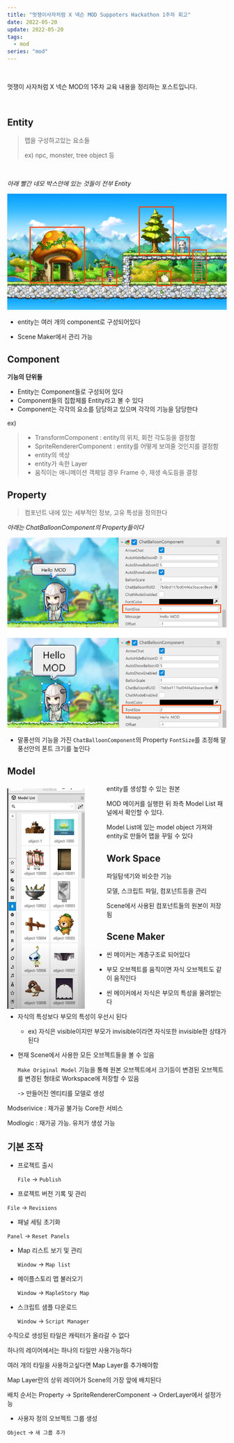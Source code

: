 ```yaml
---
title: "멋쟁이사자처럼 X 넥슨 MOD Suppoters Hackathon 1주차 회고"
date: 2022-05-20
update: 2022-05-20
tags:
  - mod
series: "mod"
---
```


<br/>

멋쟁이 사자처럼 X 넥슨 MOD의 1주차 교육 내용을 정리하는 포스트입니다.

<br/>

## Entity

>  맵을 구성하고있는 요소들
>
> ex) npc, monster, tree object 등

<br/>

*아래 빨간 네모 박스안에 있는 것들이 전부 Entity*

![](./entity.png)

* entity는 여러 개의 component로 구성되어있다

- Scene Maker에서 관리 가능



## Component

**기능의 단위들**

* Entity는 Component들로 구성되어 있다 
* Component들의 집합체를 Entity라고 볼 수 있다
* Component는 각각의 요소를 담당하고 있으며 각각의 기능을 담당한다

ex)

>* TransformComponent : entity의 위치, 회전 각도등을 결정함
>* SpriteRendererComponent : entity를 어떻게 보여줄 것인지를 결정함
>  * entity의 색상
>  * entity가 속한 Layer
>  * 움직이는 애니메이션 객체일 경우 Frame 수, 재생 속도등을 결정



## Property

> 컴포넌트 내에 있는 세부적인 정보, 고유 특성을 정의한다

*아래는 ChatBalloonComponent의 Property들이다*

![](./property.png)

* 말풍선의 기능을 가진 `ChatBalloonComponent`의 Property `FontSize`를 조정해 말풍선안의 폰트 크기를 높인다



## Model

<p>
    <img src ="./model_list.png" style= "float:left; margin-right: 50px; margin-top : 10px"/>
</p>

entity를 생성할 수 있는 원본

MOD 메이커를 실행한 뒤 좌측 Model List 패널에서 확인할 수 있다.

Model List에 있는 model object 가져와 entity로 만들어 맵을 꾸밀 수 있다























## Work Space

파일탐색기와 비슷한 기능

모델, 스크립트 파일, 컴포넌트등을 관리

Scene에서 사용된 컴포넌트들의 원본이 저장됨



## Scene Maker

- 씬 메이커는 계층구조로 되어있다

- 부모 오브젝트를 움직이면 자식 오브젝트도 같이 움직인다

- 씬 메이커에서 자식은 부모의 특성을 물려받는다

- 자식의 특성보다 부모의 특성이 우선시 된다

  - ex) 자식은 visible이지만 부모가 invisible이라면 자식또한 invisible한 상태가 된다

- 현재 Scene에서 사용한 모든 오브젝트들을 볼 수 있음

  `Make Original Model` 기능을 통해 원본 오브젝트에서 크기등이 변경된 오브젝트를 변경된 형태로 Workspace에 저장할 수 있음

  -> 만들어진 엔티티를 모델로 생성

Modserivice : 재가공 불가능 Core한 서비스

Modlogic : 재가공 가능. 유저가 생성 가능



## 기본 조작

- 프로젝트 출시

  `File` -> `Publish`

- 프로젝트 버전 기록 및 관리

 `File` -> `Revisions`

- 패널 세팅 초기화

 `Panel` -> `Reset Panels`

- Map 리스트 보기 및 관리

  `Window` -> `Map list`

- 메이플스토리 맵 불러오기

  `Window` -> `MapleStory Map`

- 스크립트 샘플 다운로드

  `Window` -> `Script Manager`

수직으로 생성된 타일은 캐릭터가 올라갈 수 없다

하나의 레이어에서는 하나의 타일만 사용가능하다

여러 개의 타일을 사용하고싶다면 Map Layer를 추가해야함

Map Layer란의 상위 레이어가 Scene의 가장 앞에 배치된다

배치 순서는 Property -> SpriteRendererComponent -> OrderLayer에서 설정가능

- 사용자 정의 오브젝트 그룹 생성

 `Object` -> `새 그룹 추가`



